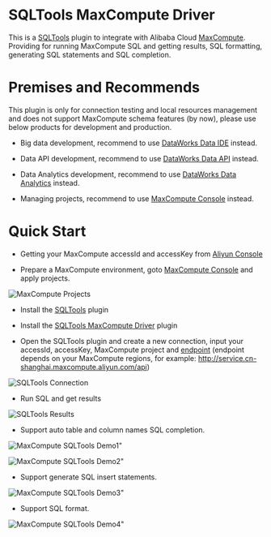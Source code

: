 # SQLTools MaxCompute Driver

This is a [SQLTools](https://marketplace.visualstudio.com/items?itemName=mtxr.sqltools) plugin to integrate with Alibaba Cloud [MaxCompute](https://maxcompute.console.aliyun.com/). Providing for running MaxCompute SQL and getting results, SQL formatting, generating SQL statements and SQL completion.

# Premises and Recommends

This plugin is only for connection testing and local resources management and does not support MaxCompute schema features (by now), please use below products for development and production.

- Big data development, recommend to use [DataWorks Data IDE](https://ide-cn-shanghai.data.aliyun.com/) instead.

- Data API development, recommend to use [DataWorks Data API](https://ds-cn-shanghai.data.aliyun.com/) instead.

- Data Analytics development, recommend to use [DataWorks Data Analytics](https://da-cn-shanghai.data.aliyun.com/) instead.

- Managing projects, recommend to use [MaxCompute Console](https://maxcompute.console.aliyun.com/) instead.

# Quick Start

- Getting your MaxCompute accessId and accessKey from [Aliyun Console](https://ram.console.aliyun.com/manage/ak)

- Prepare a MaxCompute environment, goto [MaxCompute Console](https://maxcompute.console.aliyun.com/) and apply projects.

![MaxCompute Projects](https://img.alicdn.com/imgextra/i4/O1CN019dBglK1KfWdhBxMIU_!!6000000001191-0-tps-2878-1506.jpg)

- Install the [SQLTools](https://marketplace.visualstudio.com/items?itemName=mtxr.sqltools) plugin

- Install the [SQLTools MaxCompute Driver](https://marketplace.visualstudio.com/items?itemName=dataworks.sqltools-driver-maxcompute) plugin

- Open the SQLTools plugin and create a new connection, input your accessId, accessKey, MaxCompute project and [endpoint](https://help.aliyun.com/zh/maxcompute/user-guide/endpoints) (endpoint depends on your MaxCompute regions, for example: http://service.cn-shanghai.maxcompute.aliyun.com/api)

![SQLTools Connection](https://img.alicdn.com/imgextra/i4/O1CN01XYtcHI1r3OzP34QjG_!!6000000005575-0-tps-2878-1668.jpg)

- Run SQL and get results

![SQLTools Results](https://img.alicdn.com/imgextra/i1/O1CN01VedGCa1Mw8ER5v7Bg_!!6000000001498-0-tps-2878-1666.jpg)

- Support auto table and column names SQL completion.

![MaxCompute SQLTools Demo1"](https://img.alicdn.com/imgextra/i3/O1CN01p88eOE23vEwOTMSvH_!!6000000007317-0-tps-2878-1670.jpg)

![MaxCompute SQLTools Demo2"](https://img.alicdn.com/imgextra/i2/O1CN011LmXUV1al3GwIdYPR_!!6000000003369-0-tps-2878-1668.jpg)

- Support generate SQL insert statements.

![MaxCompute SQLTools Demo3"](https://img.alicdn.com/imgextra/i3/O1CN01aYlVaP1mn8SotwFOq_!!6000000004998-0-tps-2878-1668.jpg)

- Support SQL format.

![MaxCompute SQLTools Demo4"](https://img.alicdn.com/imgextra/i2/O1CN018kFl5e1GepZpKD3zW_!!6000000000648-0-tps-2878-1668.jpg)

